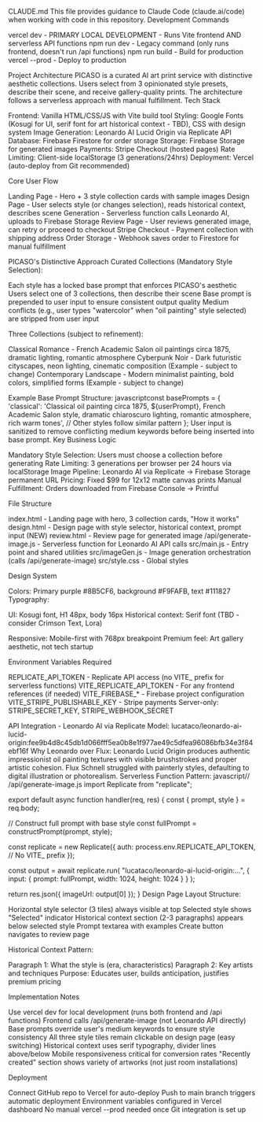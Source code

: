 CLAUDE.md
This file provides guidance to Claude Code (claude.ai/code) when working with code in this repository.
Development Commands

vercel dev - PRIMARY LOCAL DEVELOPMENT - Runs Vite frontend AND serverless API functions
npm run dev - Legacy command (only runs frontend, doesn't run /api functions)
npm run build - Build for production
vercel --prod - Deploy to production

Project Architecture
PICASO is a curated AI art print service with distinctive aesthetic collections. Users select from 3 opinionated style presets, describe their scene, and receive gallery-quality prints. The architecture follows a serverless approach with manual fulfillment.
Tech Stack

Frontend: Vanilla HTML/CSS/JS with Vite build tool
Styling: Google Fonts (Kosugi for UI, serif font for art historical context - TBD), CSS with design system
Image Generation: Leonardo AI Lucid Origin via Replicate API
Database: Firebase Firestore for order storage
Storage: Firebase Storage for generated images
Payments: Stripe Checkout (hosted pages)
Rate Limiting: Client-side localStorage (3 generations/24hrs)
Deployment: Vercel (auto-deploy from Git recommended)

Core User Flow

Landing Page - Hero + 3 style collection cards with sample images
Design Page - User selects style (or changes selection), reads historical context, describes scene
Generation - Serverless function calls Leonardo AI, uploads to Firebase Storage
Review Page - User reviews generated image, can retry or proceed to checkout
Stripe Checkout - Payment collection with shipping address
Order Storage - Webhook saves order to Firestore for manual fulfillment

PICASO's Distinctive Approach
Curated Collections (Mandatory Style Selection):

Each style has a locked base prompt that enforces PICASO's aesthetic
Users select one of 3 collections, then describe their scene
Base prompt is prepended to user input to ensure consistent output quality
Medium conflicts (e.g., user types "watercolor" when "oil painting" style selected) are stripped from user input

Three Collections (subject to refinement):

Classical Romance - French Academic Salon oil paintings circa 1875, dramatic lighting, romantic atmosphere
Cyberpunk Noir - Dark futuristic cityscapes, neon lighting, cinematic composition (Example - subject to change)
Contemporary Landscape - Modern minimalist painting, bold colors, simplified forms (Example - subject to change)

Example Base Prompt Structure:
javascriptconst basePrompts = {
  'classical': 'Classical oil painting circa 1875, ${userPrompt}, French Academic Salon style, dramatic chiaroscuro lighting, romantic atmosphere, rich warm tones',
  // Other styles follow similar pattern
};
User input is sanitized to remove conflicting medium keywords before being inserted into base prompt.
Key Business Logic

Mandatory Style Selection: Users must choose a collection before generating
Rate Limiting: 3 generations per browser per 24 hours via localStorage
Image Pipeline: Leonardo AI via Replicate → Firebase Storage permanent URL
Pricing: Fixed $99 for 12x12 matte canvas prints
Manual Fulfillment: Orders downloaded from Firebase Console → Printful

File Structure

index.html - Landing page with hero, 3 collection cards, "How it works"
design.html - Design page with style selector, historical context, prompt input (NEW)
review.html - Review page for generated image
/api/generate-image.js - Serverless function for Leonardo AI API calls
src/main.js - Entry point and shared utilities
src/imageGen.js - Image generation orchestration (calls /api/generate-image)
src/style.css - Global styles

Design System

Colors: Primary purple #8B5CF6, background #F9FAFB, text #111827
Typography:

UI: Kosugi font, H1 48px, body 16px
Historical context: Serif font (TBD - consider Crimson Text, Lora)


Responsive: Mobile-first with 768px breakpoint
Premium feel: Art gallery aesthetic, not tech startup

Environment Variables Required

REPLICATE_API_TOKEN - Replicate API access (no VITE_ prefix for serverless functions)
VITE_REPLICATE_API_TOKEN - For any frontend references (if needed)
VITE_FIREBASE_* - Firebase project configuration
VITE_STRIPE_PUBLISHABLE_KEY - Stripe payments
Server-only: STRIPE_SECRET_KEY, STRIPE_WEBHOOK_SECRET

API Integration - Leonardo AI via Replicate
Model: lucataco/leonardo-ai-lucid-origin:fee9b4d8c45db1d066fff5ea0b8e1f977ae49c5dfea96086bfb34e3f84ebf16f
Why Leonardo over Flux: Leonardo Lucid Origin produces authentic impressionist oil painting textures with visible brushstrokes and proper artistic cohesion. Flux Schnell struggled with painterly styles, defaulting to digital illustration or photorealism.
Serverless Function Pattern:
javascript// /api/generate-image.js
import Replicate from "replicate";

export default async function handler(req, res) {
  const { prompt, style } = req.body;
  
  // Construct full prompt with base style
  const fullPrompt = constructPrompt(prompt, style);
  
  const replicate = new Replicate({
    auth: process.env.REPLICATE_API_TOKEN, // No VITE_ prefix
  });

  const output = await replicate.run(
    "lucataco/leonardo-ai-lucid-origin:...",
    { input: { prompt: fullPrompt, width: 1024, height: 1024 } }
  );

  return res.json({ imageUrl: output[0] });
}
Design Page Layout
Structure:

Horizontal style selector (3 tiles) always visible at top
Selected style shows "Selected" indicator
Historical context section (2-3 paragraphs) appears below selected style
Prompt textarea with examples
Create button navigates to review page

Historical Context Pattern:

Paragraph 1: What the style is (era, characteristics)
Paragraph 2: Key artists and techniques
Purpose: Educates user, builds anticipation, justifies premium pricing

Implementation Notes

Use vercel dev for local development (runs both frontend and /api functions)
Frontend calls /api/generate-image (not Leonardo API directly)
Base prompts override user's medium keywords to ensure style consistency
All three style tiles remain clickable on design page (easy switching)
Historical context uses serif typography, divider lines above/below
Mobile responsiveness critical for conversion rates
"Recently created" section shows variety of artworks (not just room installations)

Deployment

Connect GitHub repo to Vercel for auto-deploy
Push to main branch triggers automatic deployment
Environment variables configured in Vercel dashboard
No manual vercel --prod needed once Git integration is set up